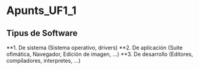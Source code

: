 # Apunts_UF1_1
## Tipus de Software
 **1. De sistema (Sistema operativo, drivers)
 **2. De aplicación (Suite ofimática, Navegador, Edición de imagen, ...)
 **3. De desarrollo (Editores, compiladores, interpretes, ...)  
 
